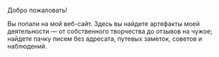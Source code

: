 Добро пожаловать!

Вы попали на мой веб-сайт. Здесь вы найдете артефакты моей деятельности — от собственного творчества до отзывов на чужое; найдете пачку писем без адресата, путевых заметок, советов и наблюдений.